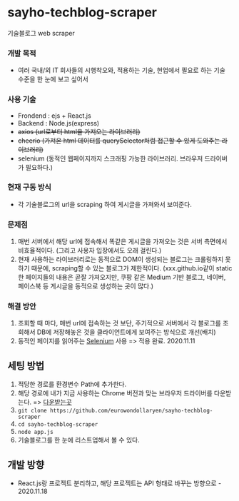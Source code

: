 # sayho-techblog-scraper
기술블로그 web scraper

### 개발 목적
- 여러 국내/외 IT 회사들의 시행착오와, 적용하는 기술, 현업에서 필요로 하는 기술 수준을 한 눈에 보고 싶어서

### 사용 기술
- Frondend : ejs + React.js
- Backend : Node.js(express)
- <del>axios (url로부터 html을 가져오는 라이브러리)</del>
- <del>cheerio (가져온 html 데이터를 querySelector처럼 접근할 수 있게 도와주는 라이브러리)</del>
- selenium (동적인 웹페이지까지 스크래핑 가능한 라이브러리. 브라우저 드라이버가 필요하다.)

### 현재 구동 방식
- 각 기술블로그의 url을 scraping 하여 게시글을 가져와서 보여준다.

### 문제점
1. 매번 서버에서 해당 url에 접속해서 똑같은 게시글을 가져오는 것은 서버 측면에서 비효율적이다. (그리고 사용자 입장에서도 오래 걸린다.)
2. 현재 사용하는 라이브러리로는 동적으로 DOM이 생성되는 블로그는 크롤링하지 못하기 때문에, scraping할 수 있는 블로그가 제한적이다.
  (xxx.github.io같이 static한 페이지들의 내용은 곧잘 가져오지만, 쿠팡 같은 Medium 기반 블로그, 네이버, 페이스북 등 게시글을 동적으로 생성하는 곳이 많다.)

### 해결 방안
1. 조회할 때 마다, 매번 url에 접속하는 것 보단, 주기적으로 서버에서 각 블로그를 조회해서 DB에 저장해놓은 것을 클라이언트에게 보여주는 방식으로 개선(배치)
2. 동적인 페이지를 읽어주는 [Selenium](https://www.selenium.dev/documentation/en/) 사용 => 적용 완료. 2020.11.11

## 세팅 방법
1. 적당한 경로를 환경변수 Path에 추가한다.
2. 해당 경로에 내가 지금 사용하는 Chrome 버전과 맞는 브라우저 드라이버를 다운받는다. => [다운받는곳](https://sites.google.com/a/chromium.org/chromedriver/downloads)
3. `git clone https://github.com/eurowondollaryen/sayho-techblog-scraper`
4. `cd sayho-techblog-scraper`
5. `node app.js`
6. 기술블로그를 한 눈에 리스트업해서 볼 수 있다.

## 개발 방향
- React.js랑 프로젝트 분리하고, 해당 프로젝트는 API 형태로 바꾸는 방향으로 - 2020.11.18
